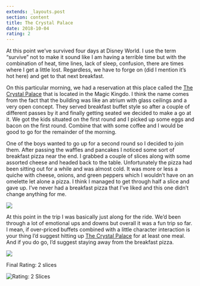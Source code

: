 ```yaml
---
extends: _layouts.post
section: content
title: The Crystal Palace
date: 2018-10-04
rating: 2
---
```


At this point we’ve survived four days at Disney World. I use the term “survive” not to make it sound like I am having a terrible time but with the combination of heat, time lines, lack of sleep, confusion, there are times where I get a little lost. Regardless, we have to forge on (did I mention it’s hot here) and get to that next breakfast.

On this particular morning, we had a reservation at this place called the [The Crystal Palace](https://disneyworld.disney.go.com/dining/magic-kingdom/crystal-palace/) that is located in the Magic Kingdo. I think the name comes from the fact that the building was like an atrium with glass ceilings and a very open concept. They served breakfast buffet style so after a couple of different passes by it and finally getting seated we decided to make a go at it. We got the kids situated on the first round and I picked up some eggs and bacon on the first round. Combine that with some coffee and I would be good to go for the remainder of the morning.

One of the boys wanted to go up for a second round so I decided to join them. After passing the waffles and pancakes I noticed some sort of breakfast pizza near the end. I grabbed a couple of slices along with some assorted cheese and headed back to the table. Unfortunately the pizza had been sitting out for a while and was almost cold. It was more or less a quiche with cheese, onions, and green peppers which I wouldn’t have on an omelette let alone a pizza. I think I managed to get through half a slice and gave up. I’ve never had a breakfast pizza that I’ve liked and this one didn’t change anything for me.

![](https://64.media.tumblr.com/41ea4fb51b791740e5116947d23dbf14/51f7527a06601e34-2e/s540x810/5b920405fbbac537a051150242d381cce91aa470.jpg)

At this point in the trip I was basically just along for the ride. We’d been through a lot of emotional ups and downs but overall it was a fun trip so far. I mean, if over-priced buffets combined with a little character interaction is your thing I’d suggest hitting up [The Crystal Palace](https://disneyworld.disney.go.com/dining/magic-kingdom/crystal-palace/) for at least one meal. And if you do go, I’d suggest staying away from the breakfast pizza.

![](https://64.media.tumblr.com/dd5631b08bfcf54fab9b3534fe387caa/51f7527a06601e34-12/s540x810/4b2803f7c258e963f93c5e983534f8c172d55768.jpg)

Final Rating: 2 slices

![Rating: 2 Slices](/assets/img/pizza2_sm.jpg)
